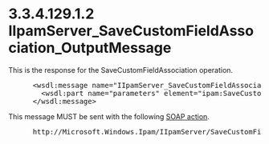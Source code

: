 <html dir="LTR" xmlns:mshelp="http://msdn.microsoft.com/mshelp" xmlns:ddue="http://ddue.schemas.microsoft.com/authoring/2003/5" xmlns:xlink="http://www.w3.org/1999/xlink" xmlns:tool="http://www.microsoft.com/tooltip">
 <body>
 <div id="header">
 <h1 class="heading">3.3.4.129.1.2 IIpamServer_SaveCustomFieldAssociation_OutputMessage</h1>
 </div>
 <div id="mainSection">
 <div id="mainBody">
 <div id="allHistory" class="saveHistory"></div>
 <div id="sectionSection0" class="section" name="collapseableSection">
 

<p>This is the response for the SaveCustomFieldAssociation
operation.</p>

<dl>
<dd>
<div><pre> &lt;wsdl:message name=&quot;IIpamServer_SaveCustomFieldAssociation_OutputMessage&quot;&gt;
   &lt;wsdl:part name=&quot;parameters&quot; element=&quot;ipam:SaveCustomFieldAssociationResponse&quot; /&gt;
 &lt;/wsdl:message&gt; 
</pre></div>
</dd></dl>

<p>This message MUST be sent with the following <a href="21b4a631-8f28-420f-822f-c5f879d5046e.md#gt_c1358651-96c1-4ce0-8e1f-b0b7a94145e3">SOAP action</a>.</p>

<dl>
<dd>
<div><pre> http://Microsoft.Windows.Ipam/IIpamServer/SaveCustomFieldAssociationResponse
</pre></div>
</dd></dl>


 </div>
 </div>
 </div>
 </body>
</html>